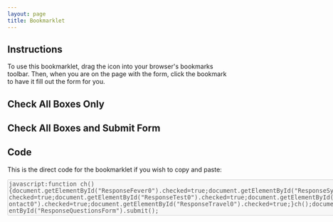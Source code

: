 ```yaml
---
layout: page
title: Bookmarklet
---
```

<div class="container">

<h2>Instructions</h2>
<p>To use this bookmarklet, drag the icon into your browser's bookmarks toolbar. Then, when you are on the page with the form, click the bookmark to have it fill out the form for you.</p>
<div class="row">
	<div class="col-sm-6">
	<h2>Check All Boxes Only</h2>
<p style="text-align:center;"><a href='javascript:function ch(){document.getElementById("ResponseFever0").checked=true;document.getElementById("ResponseSymptoms0").checked=true;document.getElementById("ResponseTest0").checked=true;document.getElementById("ResponseContact0").checked=true;document.getElementById("ResponseTravel0").checked=true;}ch();'><i class="fa fa-check fa-6x" aria-hidden="true"></i><span style="display:none;">Check Boxes</span></a></p>
</div>
<div class="col-sm-6">

<h2>Check All Boxes and Submit Form</h2>
<p style="text-align:center;"><a href='javascript:function ch(){document.getElementById("ResponseFever0").checked=true;document.getElementById("ResponseSymptoms0").checked=true;document.getElementById("ResponseTest0").checked=true;document.getElementById("ResponseContact0").checked=true;document.getElementById("ResponseTravel0").checked=true;}ch();document.getElementById("ResponseQuestionsForm").submit();
'><i class="fa fa-bolt fa-6x" aria-hidden="true"></i><span style="display:none;">Check and Submit</span></a></p>
</div>
</div>


<h2>Code</h2>
<p>This is the direct code for the bookmarklet if you wish to copy and paste:</p>
<textarea disabled="disabled" cols="100" rows="5">
javascript:function ch(){document.getElementById("ResponseFever0").checked=true;document.getElementById("ResponseSymptoms0").checked=true;document.getElementById("ResponseTest0").checked=true;document.getElementById("ResponseContact0").checked=true;document.getElementById("ResponseTravel0").checked=true;}ch();document.getElementById("ResponseQuestionsForm").submit();
</textarea>
</div>